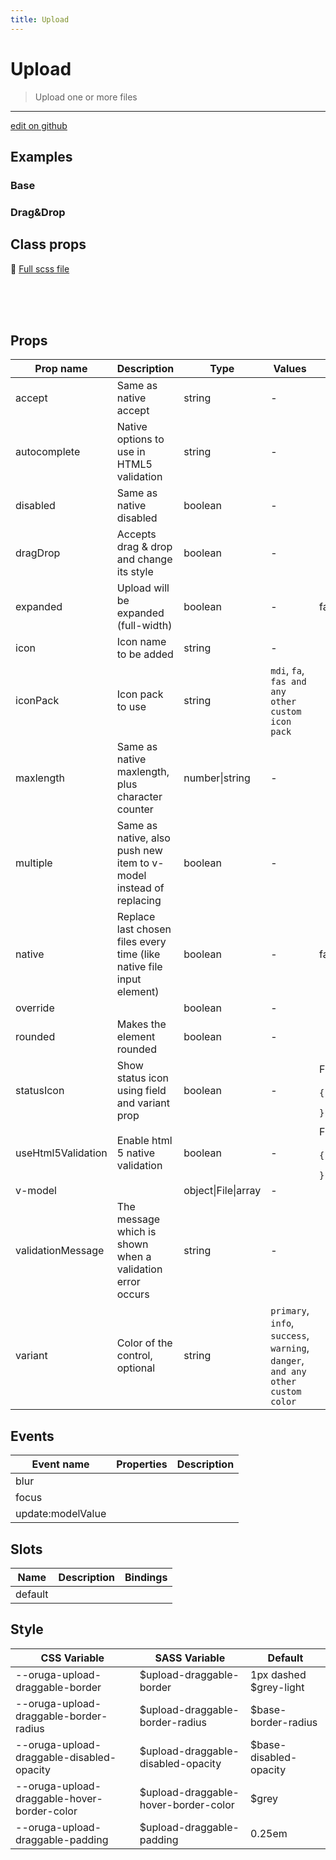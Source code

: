```yaml
---
title: Upload
---
```


# Upload

> Upload one or more files

> <CarbonAds />

---

<a href="https://github.com/oruga-ui/oruga/edit/develop/packages/docs/../oruga-next/src/components/upload/examples/Upload.md" class="docgen-edit-link">edit on github</a>

## Examples

### Base

<ExampleViewer example="upload/base" />

### Drag&Drop

<ExampleViewer example="upload/drag-drop" />

## Class props

📄 [Full scss file](https://github.com/oruga-ui/oruga/blob/master/packages/oruga/src/scss/components/_upload.scss)

<br />

<br />
<br />

## Props

| Prop name          | Description                                                           | Type                | Values                                                                          | Default                                                                                                                                  |
| ------------------ | --------------------------------------------------------------------- | ------------------- | ------------------------------------------------------------------------------- | ---------------------------------------------------------------------------------------------------------------------------------------- |
| accept             | Same as native accept                                                 | string              | -                                                                               |                                                                                                                                          |
| autocomplete       | Native options to use in HTML5 validation                             | string              | -                                                                               |                                                                                                                                          |
| disabled           | Same as native disabled                                               | boolean             | -                                                                               |                                                                                                                                          |
| dragDrop           | Accepts drag & drop and change its style                              | boolean             | -                                                                               |                                                                                                                                          |
| expanded           | Upload will be expanded (full-width)                                  | boolean             | -                                                                               | false                                                                                                                                    |
| icon               | Icon name to be added                                                 | string              | -                                                                               |                                                                                                                                          |
| iconPack           | Icon pack to use                                                      | string              | `mdi`, `fa`, `fas and any other custom icon pack`                               |                                                                                                                                          |
| maxlength          | Same as native maxlength, plus character counter                      | number\|string      | -                                                                               |                                                                                                                                          |
| multiple           | Same as native, also push new item to v-model instead of replacing    | boolean             | -                                                                               |                                                                                                                                          |
| native             | Replace last chosen files every time (like native file input element) | boolean             | -                                                                               | false                                                                                                                                    |
| override           |                                                                       | boolean             | -                                                                               |                                                                                                                                          |
| rounded            | Makes the element rounded                                             | boolean             | -                                                                               |                                                                                                                                          |
| statusIcon         | Show status icon using field and variant prop                         | boolean             | -                                                                               | <div>From <b>config</b></div><br><code style='white-space: nowrap; padding: 0;'>{<br>&nbsp;&nbsp; "statusIcon": true<br>}</code>         |
| useHtml5Validation | Enable html 5 native validation                                       | boolean             | -                                                                               | <div>From <b>config</b></div><br><code style='white-space: nowrap; padding: 0;'>{<br>&nbsp;&nbsp; "useHtml5Validation": true<br>}</code> |
| v-model            |                                                                       | object\|File\|array | -                                                                               |                                                                                                                                          |
| validationMessage  | The message which is shown when a validation error occurs             | string              | -                                                                               |                                                                                                                                          |
| variant            | Color of the control, optional                                        | string              | `primary`, `info`, `success`, `warning`, `danger`, `and any other custom color` |                                                                                                                                          |

## Events

| Event name        | Properties | Description |
| ----------------- | ---------- | ----------- |
| blur              |            |
| focus             |            |
| update:modelValue |            |

## Slots

| Name    | Description | Bindings |
| ------- | ----------- | -------- |
| default |             |          |

## Style

| CSS Variable                                | SASS Variable                         | Default                 |
| ------------------------------------------- | ------------------------------------- | ----------------------- |
| --oruga-upload-draggable-border             | \$upload-draggable-border             | 1px dashed \$grey-light |
| --oruga-upload-draggable-border-radius      | \$upload-draggable-border-radius      | \$base-border-radius    |
| --oruga-upload-draggable-disabled-opacity   | \$upload-draggable-disabled-opacity   | \$base-disabled-opacity |
| --oruga-upload-draggable-hover-border-color | \$upload-draggable-hover-border-color | \$grey                  |
| --oruga-upload-draggable-padding            | \$upload-draggable-padding            | 0.25em                  |
